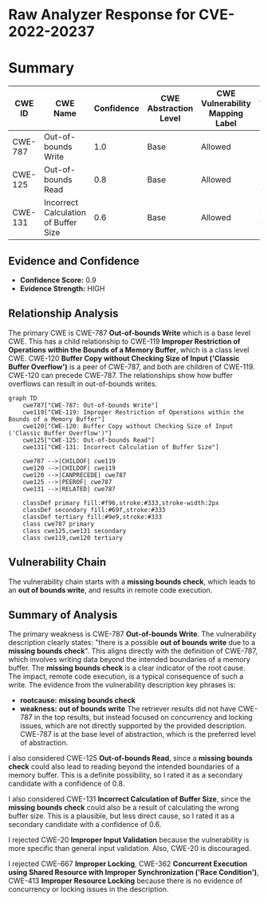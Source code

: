 # Raw Analyzer Response for CVE-2022-20237

# Summary
| CWE ID | CWE Name | Confidence | CWE Abstraction Level | CWE Vulnerability Mapping Label | CWE-Vulnerability Mapping Notes |
|---|---|---|---|---|---|
| CWE-787 | Out-of-bounds Write | 1.0 | Base | Allowed | Primary CWE |
| CWE-125 | Out-of-bounds Read | 0.8 | Base | Allowed | Secondary Candidate |
| CWE-131 | Incorrect Calculation of Buffer Size | 0.6 | Base | Allowed | Secondary Candidate |

## Evidence and Confidence

*   **Confidence Score:** 0.9
*   **Evidence Strength:** HIGH

## Relationship Analysis
The primary CWE is CWE-787 **Out-of-bounds Write** which is a base level CWE. This has a child relationship to CWE-119 **Improper Restriction of Operations within the Bounds of a Memory Buffer**, which is a class level CWE. CWE-120 **Buffer Copy without Checking Size of Input ('Classic Buffer Overflow')** is a peer of CWE-787, and both are children of CWE-119. CWE-120 can precede CWE-787. The relationships show how buffer overflows can result in out-of-bounds writes.

```mermaid
graph TD
    cwe787["CWE-787: Out-of-bounds Write"]
    cwe119["CWE-119: Improper Restriction of Operations within the Bounds of a Memory Buffer"]
    cwe120["CWE-120: Buffer Copy without Checking Size of Input ('Classic Buffer Overflow')"]
    cwe125["CWE-125: Out-of-bounds Read"]
    cwe131["CWE-131: Incorrect Calculation of Buffer Size"]
    
    cwe787 -->|CHILDOF| cwe119
    cwe120 -->|CHILDOF| cwe119
    cwe120 -->|CANPRECEDE| cwe787
    cwe125 -->|PEEROF| cwe787
    cwe131 -->|RELATED| cwe787
    
    classDef primary fill:#f96,stroke:#333,stroke-width:2px
    classDef secondary fill:#69f,stroke:#333
    classDef tertiary fill:#9e9,stroke:#333
    class cwe787 primary
    class cwe125,cwe131 secondary
    class cwe119,cwe120 tertiary
```

## Vulnerability Chain
The vulnerability chain starts with a **missing bounds check**, which leads to an **out of bounds write**, and results in remote code execution.

## Summary of Analysis
The primary weakness is CWE-787 **Out-of-bounds Write**.
The vulnerability description clearly states: "there is a possible **out of bounds write** due to a **missing bounds check**". This aligns directly with the definition of CWE-787, which involves writing data beyond the intended boundaries of a memory buffer. The **missing bounds check** is a clear indicator of the root cause. The impact, remote code execution, is a typical consequence of such a write.
The evidence from the vulnerability description key phrases is:
- **rootcause:** **missing bounds check**
- **weakness:** **out of bounds write**
The retriever results did not have CWE-787 in the top results, but instead focused on concurrency and locking issues, which are not directly supported by the provided description.
CWE-787 is at the base level of abstraction, which is the preferred level of abstraction.

I also considered CWE-125 **Out-of-bounds Read**, since a **missing bounds check** could also lead to reading beyond the intended boundaries of a memory buffer. This is a definite possibility, so I rated it as a secondary candidate with a confidence of 0.8.

I also considered CWE-131 **Incorrect Calculation of Buffer Size**, since the **missing bounds check** could also be a result of calculating the wrong buffer size. This is a plausible, but less direct cause, so I rated it as a secondary candidate with a confidence of 0.6.

I rejected CWE-20 **Improper Input Validation** because the vulnerability is more specific than general input validation. Also, CWE-20 is discouraged.

I rejected CWE-667 **Improper Locking**, CWE-362 **Concurrent Execution using Shared Resource with Improper Synchronization ('Race Condition')**, CWE-413 **Improper Resource Locking** because there is no evidence of concurrency or locking issues in the description.